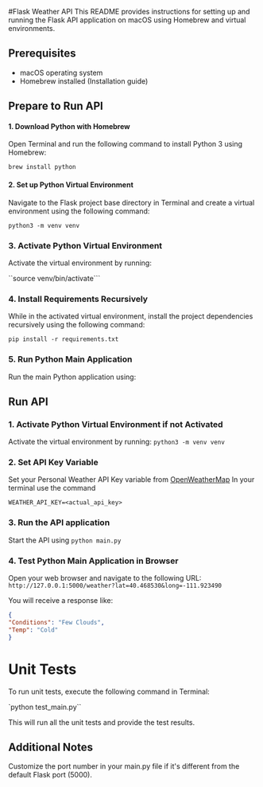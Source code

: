 #Flask Weather API 
This README provides instructions for setting up and running the Flask API application on macOS using Homebrew and virtual environments.

## Prerequisites
- macOS operating system
- Homebrew installed (Installation guide)

## Prepare to Run API
#### 1. Download Python with Homebrew
Open Terminal and run the following command to install Python 3 using Homebrew:

``brew install python``
#### 2. Set up Python Virtual Environment
Navigate to the Flask project base directory <weather-api> in Terminal and create a virtual environment using the following command:

``python3 -m venv venv``
### 3. Activate Python Virtual Environment
Activate the virtual environment by running:

``source venv/bin/activate```
### 4. Install Requirements Recursively
While in the activated virtual environment, install the project dependencies recursively using the following command:

``pip install -r requirements.txt``
### 5. Run Python Main Application
Run the main Python application using:

## Run API
### 1. Activate Python  Virtual Environment if not Activated
Activate the virtual environment by running:
``python3 -m venv venv``

### 2. Set API Key Variable
Set your Personal Weather API Key variable from [OpenWeatherMap](https://home.openweathermap.org/api_keys)
In your terminal use the command  

`WEATHER_API_KEY=<actual_api_key>`

### 3. Run the API application 
Start the API using
``python main.py``

### 4. Test Python Main Application in Browser
Open your web browser and navigate to the following URL:
``http://127.0.0.1:5000/weather?lat=40.468530&long=-111.923490``

You will receive a response like:
```json
{
"Conditions": "Few Clouds",
"Temp": "Cold"
}
```

# Unit Tests
To run unit tests, execute the following command in Terminal:

`python test_main.py``

This will run all the unit tests and provide the test results.

##  Additional Notes
Customize the port number in your main.py file if it's different from the default Flask port (5000).